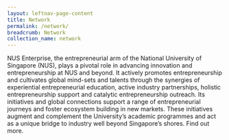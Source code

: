 ```yaml
---
layout: leftnav-page-content
title: Network
permalink: /network/
breadcrumb: Network
collection_name: network
---
```

NUS Enterprise, the entrepreneurial arm of the National University of Singapore (NUS), plays a pivotal role in advancing innovation and entrepreneurship at NUS and beyond. It actively promotes entrepreneurship and cultivates global mind-sets and talents through the synergies of experiential entrepreneurial education, active industry partnerships, holistic entrepreneurship support and catalytic entrepreneurship outreach. Its initiatives and global connections support a range of entrepreneurial journeys and foster ecosystem building in new markets. These initiatives augment and complement the University’s academic programmes and act as a unique bridge to industry well beyond Singapore’s shores. Find out more.  

